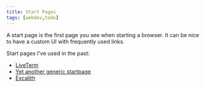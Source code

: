 ```yaml
---
title: Start Pages
tags: [webdev,todo]
---
```


A start page is the first page you see when starting a browser.
It can be nice to have a custom UI with frequently used links.

Start pages I've used in the past:

- [LiveTerm](https://github.com/Cveinnt/LiveTerm)
- [Yet another generic startpage](https://github.com/PrettyCoffee/yet-another-generic-startpage)
- [Excalith](https://github.com/excalith/excalith-start-page)

